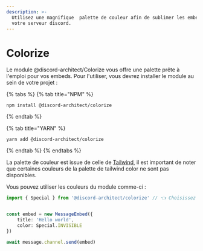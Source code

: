 ```yaml
---
description: >-
  Utilisez une magnifique  palette de couleur afin de sublimer les embeds de
  votre serveur discord.
---
```


# Colorize

Le module @discord-architect/Colorize vous offre une palette prête à l'emploi pour vos embeds. Pour l'utiliser, vous devrez installer le module au sein de votre projet :

{% tabs %}
{% tab title="NPM" %}
```text
npm install @discord-architect/colorize
```
{% endtab %}

{% tab title="YARN" %}
```
yarn add @discord-architect/colorize
```
{% endtab %}
{% endtabs %}

La palette de couleur est issue de celle de [Tailwind](https://tailwindcss.com/docs/customizing-colors), il est important de noter que certaines couleurs de la palette de tailwind color ne sont pas disponibles.

Vous pouvez utiliser les couleurs du module comme-ci :

```typescript
import { Special } from '@discord-architect/colorize' // 👈 Choisissez vos couleurs


const embed = new MessageEmbed({
    title: 'Hello world',
    color: Special.INVISIBLE
})

await message.channel.send(embed)

```

